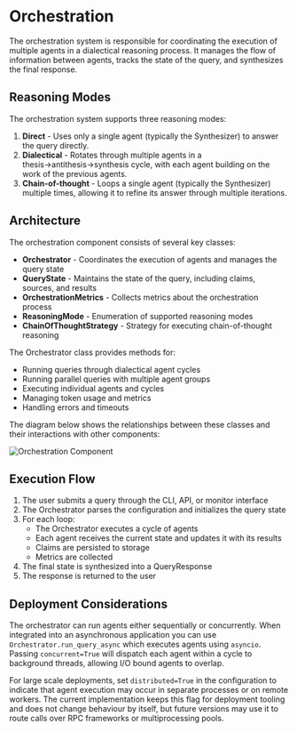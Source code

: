 # Orchestration

The orchestration system is responsible for coordinating the execution of multiple agents in a dialectical reasoning process. It manages the flow of information between agents, tracks the state of the query, and synthesizes the final response.

## Reasoning Modes

The orchestration system supports three reasoning modes:

1. **Direct** - Uses only a single agent (typically the Synthesizer) to answer the query directly.
2. **Dialectical** - Rotates through multiple agents in a thesis→antithesis→synthesis cycle, with each agent building on the work of the previous agents.
3. **Chain-of-thought** - Loops a single agent (typically the Synthesizer) multiple times, allowing it to refine its answer through multiple iterations.

## Architecture

The orchestration component consists of several key classes:

- **Orchestrator** - Coordinates the execution of agents and manages the query state
- **QueryState** - Maintains the state of the query, including claims, sources, and results
- **OrchestrationMetrics** - Collects metrics about the orchestration process
- **ReasoningMode** - Enumeration of supported reasoning modes
- **ChainOfThoughtStrategy** - Strategy for executing chain-of-thought reasoning

The Orchestrator class provides methods for:
- Running queries through dialectical agent cycles
- Running parallel queries with multiple agent groups
- Executing individual agents and cycles
- Managing token usage and metrics
- Handling errors and timeouts

The diagram below shows the relationships between these classes and their interactions with other components:

![Orchestration Component](diagrams/orchestration.png)

## Execution Flow

1. The user submits a query through the CLI, API, or monitor interface
2. The Orchestrator parses the configuration and initializes the query state
3. For each loop:
   - The Orchestrator executes a cycle of agents
   - Each agent receives the current state and updates it with its results
   - Claims are persisted to storage
   - Metrics are collected
4. The final state is synthesized into a QueryResponse
5. The response is returned to the user

## Deployment Considerations

The orchestrator can run agents either sequentially or concurrently.  When
integrated into an asynchronous application you can use
`Orchestrator.run_query_async` which executes agents using `asyncio`.  Passing
`concurrent=True` will dispatch each agent within a cycle to background
threads, allowing I/O bound agents to overlap.

For large scale deployments, set `distributed=True` in the configuration to
indicate that agent execution may occur in separate processes or on remote
workers.  The current implementation keeps this flag for deployment tooling and
does not change behaviour by itself, but future versions may use it to route
calls over RPC frameworks or multiprocessing pools.

